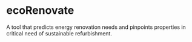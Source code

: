 # ecoRenovate
A tool that predicts energy renovation needs and pinpoints properties in critical need of sustainable refurbishment.

